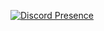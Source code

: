 [![Discord Presence](https://lanyard.cnrad.dev/api/1197754631728672793)](https://discord.com/users/1197754631728672793)
